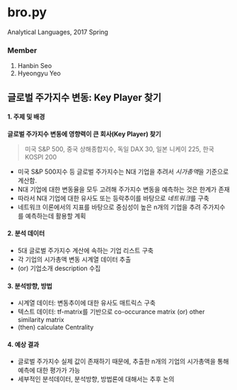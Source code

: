 # bro.py
Analytical Languages, 2017 Spring

### Member
1. Hanbin Seo
2. Hyeongyu Yeo


## 글로벌 주가지수 변동: Key Player 찾기

#### 1. 주제 및 배경
**글로벌 주가지수 변동에 영향력이 큰 회사(Key Player) 찾기**  
> 미국 S&P 500, 중국 상해종합지수, 독일 DAX 30, 일본 니케이 225, 한국 KOSPI 200
- 미국 S&P 500지수 등 글로벌 주가지수는 N대 기업을 추려서 *시가총액*을 기준으로 계산함.
- N대 기업에 대한 변동율을 모두 고려해 주가지수 변동을 예측하는 것은 한계가 존재
- 따라서 N대 기업에 대한 유사도 또는 등락추이를 바탕으로 *네트워크*를 구축
- 네트워크 이론에서의 지표를 바탕으로 중심성이 높은 n개의 기업을 추려 주가지수를 예측하는데 활용할 계획

#### 2. 분석 데이터
- 5대 글로벌 주가지수 계산에 속하는 기업 리스트 구축
- 각 기업의 시가총액 변동 시계열 데이터 추출
- (or) 기업소개 description 수집

#### 3. 분석방향, 방법
- 시계열 데이터: 변동추이에 대한 유사도 매트릭스 구축
- 텍스트 데이터: tf-matrix를 기반으로 co-occurance matrix (or) other similarity matrix
- (then) calculate Centrality

#### 4. 예상 결과
- 글로벌 주가지수 실제 값이 존재하기 때문에, 추출한 n개의 기업의 시가총액을 통해 예측에 대한 평가가 가능
- 세부적인 분석데이터, 분석방향, 방법론에 대해서는 추후 논의 

